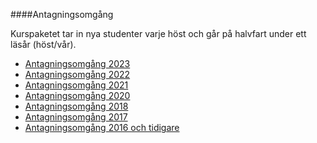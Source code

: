 ####Antagningsomgång

Kurspaketet tar in nya studenter varje höst och går på halvfart under ett läsår (höst/vår).

* [Antagningsomgång 2023](./2023)
* [Antagningsomgång 2022](./2022)
* [Antagningsomgång 2021](./2021)
* [Antagningsomgång 2020](./2020)
* [Antagningsomgång 2018](./2018)
* [Antagningsomgång 2017](./2017)
* [Antagningsomgång 2016 och tidigare](./2016)

